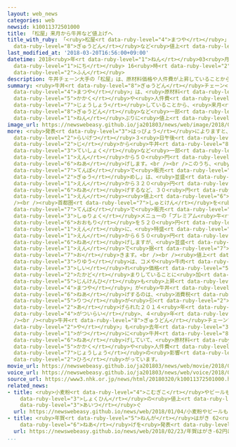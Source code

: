 ```yaml
---
layout: web_news
categories: web
newsid: k10011372501000
title: 「松屋」来月から牛丼など値上げへ
title_with_ruby: 「<ruby>松屋<rt data-ruby-level="4">まつや</rt></ruby>」<ruby>来月<rt data-ruby-level="2">らいげつ</rt></ruby>から<ruby>牛丼<rt
  data-ruby-level="8">ぎゅうどん</rt></ruby>など<ruby>値上<rt data-ruby-level="6">ねあ</rt></ruby>げへ
last_modified_at: '2018-03-20T16:56:00+09:00'
datetime: 2018<ruby>年<rt data-ruby-level="1">ねん</rt></ruby>03<ruby>月<rt data-ruby-level="1">がつ</rt></ruby>20<ruby>日<rt
  data-ruby-level="1">にち</rt></ruby> 16<ruby>時<rt data-ruby-level="2">じ</rt></ruby>56<ruby>分<rt
  data-ruby-level="2">ふん</rt></ruby>
description: 牛丼チェーン大手の「松屋」は、原材料価格や人件費が上昇していることから、来月、牛丼など一部のメニューを４年ぶりに値上げすることになりました。
summary: <ruby>牛丼<rt data-ruby-level="8">ぎゅうどん</rt></ruby>チェーン<ruby>大手<rt data-ruby-level="1">おおて</rt></ruby>の「<ruby>松屋<rt
  data-ruby-level="4">まつや</rt></ruby>」は、<ruby>原材料<rt data-ruby-level="4">げんざいりょう</rt></ruby><ruby>価格<rt
  data-ruby-level="5">かかく</rt></ruby>や<ruby>人件費<rt data-ruby-level="5">じんけんひ</rt></ruby>が<ruby>上昇<rt
  data-ruby-level="7">じょうしょう</rt></ruby>していることから、<ruby>来月<rt data-ruby-level="2">らいげつ</rt></ruby>、<ruby>牛丼<rt
  data-ruby-level="8">ぎゅうどん</rt></ruby>など<ruby>一部<rt data-ruby-level="3">いちぶ</rt></ruby>のメニューを４<ruby>年<rt
  data-ruby-level="1">ねん</rt></ruby>ぶりに<ruby>値上<rt data-ruby-level="6">ねあ</rt></ruby>げすることになりました。
image_url: https://newswebeasy.github.io/ja201803/news/web/image/2018/03/20/K10011372501_1803201815_1803201817_01_03.jpg
more: <ruby>発表<rt data-ruby-level="3">はっぴょう</rt></ruby>によりますと、「<ruby>松屋<rt data-ruby-level="4">まつや</rt></ruby>」は、<ruby>来月<rt
  data-ruby-level="2">らいげつ</rt></ruby>３<ruby>日午後<rt data-ruby-level="2">にちごご</rt></ruby>２<ruby>時<rt
  data-ruby-level="2">じ</rt></ruby>から<ruby>牛丼<rt data-ruby-level="8">ぎゅうどん</rt></ruby>や<ruby>定食<rt
  data-ruby-level="3">ていしょく</rt></ruby>など<ruby>一部<rt data-ruby-level="3">いちぶ</rt></ruby>のメニューを１０<ruby>円<rt
  data-ruby-level="1">えん</rt></ruby>から５０<ruby>円<rt data-ruby-level="1">えん</rt></ruby><ruby>値上<rt
  data-ruby-level="6">ねあ</rt></ruby>げします。<br /><br />このうち、<ruby>全国<rt data-ruby-level="3">ぜんこく</rt></ruby>のおよそ３５０<ruby>店舗<rt
  data-ruby-level="7">てんぽ</rt></ruby>で<ruby>販売<rt data-ruby-level="7">はんばい</rt></ruby>している「<ruby>牛<rt
  data-ruby-level="2">ぎゅう</rt></ruby>めし」は、<ruby>並盛<rt data-ruby-level="6">なみもり</rt></ruby>を２９０<ruby>円<rt
  data-ruby-level="1">えん</rt></ruby>から３２０<ruby>円<rt data-ruby-level="1">えん</rt></ruby>に<ruby>値上<rt
  data-ruby-level="6">ねあ</rt></ruby>げするなど、３０<ruby>円<rt data-ruby-level="1">えん</rt></ruby>から５０<ruby>円<rt
  data-ruby-level="1">えん</rt></ruby><ruby>値上<rt data-ruby-level="6">ねあ</rt></ruby>げします。<br
  /><br /><ruby>首都圏<rt data-ruby-level="7">しゅとけん</rt></ruby>を<ruby>中心<rt data-ruby-level="2">ちゅうしん</rt></ruby>としたおよそ５８０<ruby>店舗<rt
  data-ruby-level="7">てんぽ</rt></ruby>で<ruby>販売<rt data-ruby-level="7">はんばい</rt></ruby>している<ruby>主力<rt
  data-ruby-level="3">しゅりょく</rt></ruby>メニューの「プレミアム<ruby>牛<rt data-ruby-level="2">ぎゅう</rt></ruby>めし」は、<ruby>大盛<rt
  data-ruby-level="6">おおもり</rt></ruby>を５２０<ruby>円<rt data-ruby-level="1">えん</rt></ruby>から５３０<ruby>円<rt
  data-ruby-level="1">えん</rt></ruby>に、<ruby>特盛<rt data-ruby-level="6">とくもり</rt></ruby>を６３０<ruby>円<rt
  data-ruby-level="1">えん</rt></ruby>から６５０<ruby>円<rt data-ruby-level="1">えん</rt></ruby>にそれぞれ<ruby>値上<rt
  data-ruby-level="6">ねあ</rt></ruby>げしますが、<ruby>並盛<rt data-ruby-level="6">なみもり</rt></ruby>は３８０<ruby>円<rt
  data-ruby-level="1">えん</rt></ruby>で<ruby>据<rt data-ruby-level="7">す</rt></ruby>え<ruby>置<rt
  data-ruby-level="7">お</rt></ruby>きます。<br /><br /><ruby>値上<rt data-ruby-level="6">ねあ</rt></ruby>げの<ruby>理由<rt
  data-ruby-level="3">りゆう</rt></ruby>は、コメや<ruby>牛肉<rt data-ruby-level="2">ぎゅうにく</rt></ruby>の<ruby>仕入<rt
  data-ruby-level="3">しい</rt></ruby>れ<ruby>価格<rt data-ruby-level="5">かかく</rt></ruby>が<ruby>高止<rt
  data-ruby-level="2">たかど</rt></ruby>まりしていることに<ruby>加<rt data-ruby-level="4">くわ</rt></ruby>え、<ruby>人件費<rt
  data-ruby-level="5">じんけんひ</rt></ruby>も<ruby>上昇<rt data-ruby-level="7">じょうしょう</rt></ruby>しているためだとしていて、「<ruby>松屋<rt
  data-ruby-level="4">まつや</rt></ruby>」が<ruby>牛丼<rt data-ruby-level="8">ぎゅうどん</rt></ruby>などを<ruby>値上<rt
  data-ruby-level="6">ねあ</rt></ruby>げするのは、<ruby>消費税<rt data-ruby-level="5">しょうひぜい</rt></ruby><ruby>率<rt
  data-ruby-level="5">りつ</rt></ruby>が<ruby>引<rt data-ruby-level="2">ひ</rt></ruby>き<ruby>上<rt
  data-ruby-level="2">あ</rt></ruby>げられた２０１４<ruby>年<rt data-ruby-level="1">ねん</rt></ruby>４<ruby>月以来<rt
  data-ruby-level="4">がついらい</rt></ruby>、４<ruby>年<rt data-ruby-level="1">ねん</rt></ruby>ぶりになります。<br
  /><br /><ruby>牛丼<rt data-ruby-level="8">ぎゅうどん</rt></ruby>チェーンでは、<ruby>最大手<rt data-ruby-level="4">さいおおて</rt></ruby>の「すき<ruby>家<rt
  data-ruby-level="2">や</rt></ruby>」も<ruby>去年<rt data-ruby-level="3">きょねん</rt></ruby>１１<ruby>月<rt
  data-ruby-level="1">がつ</rt></ruby>に<ruby>牛丼<rt data-ruby-level="8">ぎゅうどん</rt></ruby>などを<ruby>値上<rt
  data-ruby-level="6">ねあ</rt></ruby>げしていて、<ruby>原材料<rt data-ruby-level="4">げんざいりょう</rt></ruby><ruby>価格<rt
  data-ruby-level="5">かかく</rt></ruby>や<ruby>人件費<rt data-ruby-level="5">じんけんひ</rt></ruby>の<ruby>上昇<rt
  data-ruby-level="7">じょうしょう</rt></ruby>の<ruby>影響<rt data-ruby-level="7">えいきょう</rt></ruby>が<ruby>広<rt
  data-ruby-level="2">ひろ</rt></ruby>がっています。
movie_url: https://newswebeasy.github.io/ja201803/news/web/movie/2018/03/20/k10011372501_201803201815_201803201816.mp4
voice_url: https://newswebeasy.github.io/ja201803/news/web/voice/2018/03/20/k10011372501_201803201815_201803201816.mp3
source_url: https://www3.nhk.or.jp/news/html/20180320/k10011372501000.html
related_news:
- title: <ruby>小麦粉<rt data-ruby-level="4">こむぎこ</rt></ruby>やビールも…ことし<ruby>身近<rt data-ruby-level="3">みぢか</rt></ruby>な<ruby>食品<rt
    data-ruby-level="3">しょくひん</rt></ruby>の<ruby>値上<rt data-ruby-level="6">ねあ</rt></ruby>げ<ruby>相次<rt
    data-ruby-level="3">あいつ</rt></ruby>ぐ
  url: https://newswebeasy.github.io/news/web/2018/01/04/小麦粉やビールもことし身近な食品の値上げ相次ぐ
- title: <ruby>年賀<rt data-ruby-level="5">ねんが</rt></ruby>はがき 62<ruby>円<rt data-ruby-level="1">えん</rt></ruby>に<ruby>値上<rt
    data-ruby-level="6">ねあ</rt></ruby>げを<ruby>発表<rt data-ruby-level="3">はっぴょう</rt></ruby>
  url: https://newswebeasy.github.io/news/web/2018/02/23/年賀はがき-62円に値上げを発表
...
```

